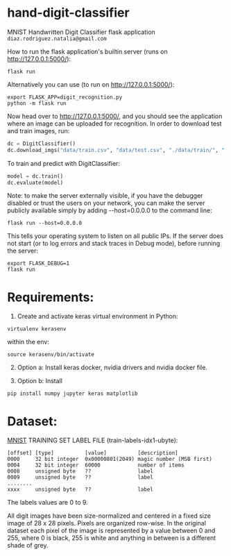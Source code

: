 # hand-digit-classifier

MNIST Handwritten Digit Classifier flask application   `diaz.rodriguez.natalia@gmail.com`


How to run the flask application's builtin server (runs on http://127.0.0.1:5000/):

```export FLASK_APP=digit_recognition.py
flask run
```

Alternatively you can use (to run on http://127.0.0.1:5000/):

```
export FLASK_APP=digit_recognition.py
python -m flask run
```

Now head over to http://127.0.0.1:5000/, and you should see the application where an image can be uploaded for recognition. In order to download test and train images, run:

```python
dc = DigitClassifier()
dc.download_imgs("data/train.csv", "data/test.csv", "./data/train/", "./data/test/")

```

To train and predict with DigitClassifier:

```python
model = dc.train()
dc.evaluate(model)
```


Note: to make the server externally visible, if you have the debugger disabled or trust the users on your network, you can make the server publicly available simply by adding --host=0.0.0.0 to the command line:

```
flask run --host=0.0.0.0
```

This tells your operating system to listen on all public IPs. If the server does not start (or to log errors and stack traces in Debug mode), before running the server:

```
export FLASK_DEBUG=1
flask run
```






# Requirements:
1. Create and activate keras virtual environment in Python:

```
virtualenv kerasenv
```

within the env:

```
source kerasenv/bin/activate
```


2. Option a: Install keras docker, nvidia drivers and nvidia docker file.

2. Option b: Install
```
pip install numpy jupyter keras matplotlib
```


# Dataset:
[MNIST](http://yann.lecun.com/exdb/mnist/) TRAINING SET LABEL FILE (train-labels-idx1-ubyte):

```
[offset] [type]          [value]          [description]
0000     32 bit integer  0x00000801(2049) magic number (MSB first)
0004     32 bit integer  60000            number of items
0008     unsigned byte   ??               label
0009     unsigned byte   ??               label
........
xxxx     unsigned byte   ??               label
```

The labels values are 0 to 9.

All digit images have been size-normalized and centered in a fixed size image of 28 x 28 pixels. Pixels are organized row-wise. In the original dataset each pixel of the image is represented by a value between 0 and 255, where 0 is black, 255 is white and anything in between is a different shade of grey.
